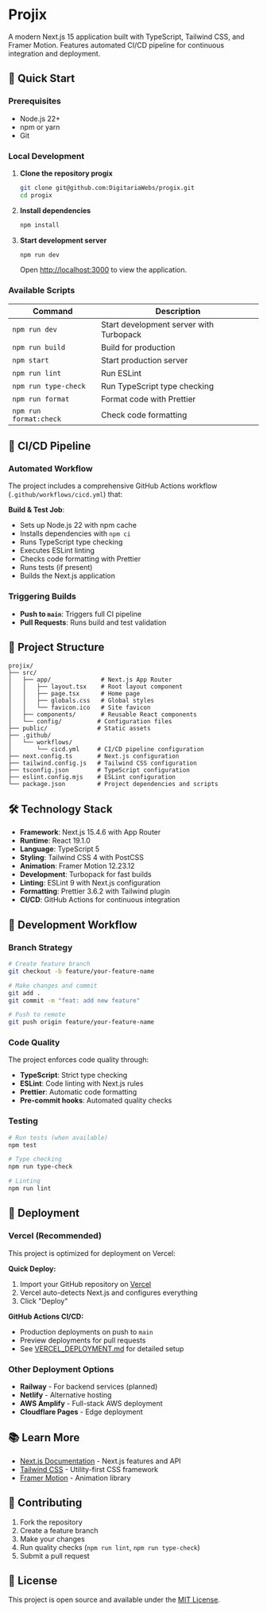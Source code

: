 # Projix

A modern Next.js 15 application built with TypeScript, Tailwind CSS, and Framer Motion. Features automated CI/CD pipeline for continuous integration and deployment.

## 🚀 Quick Start

### Prerequisites

- Node.js 22+
- npm or yarn
- Git

### Local Development

1. **Clone the repository progix**

   ```bash
   git clone git@github.com:DigitariaWebs/progix.git
   cd progix

   ```

2. **Install dependencies**

   ```bash
   npm install
   ```

3. **Start development server**

   ```bash
   npm run dev
   ```

   Open [http://localhost:3000](http://localhost:3000) to view the application.

### Available Scripts

| Command                | Description                             |
| ---------------------- | --------------------------------------- |
| `npm run dev`          | Start development server with Turbopack |
| `npm run build`        | Build for production                    |
| `npm start`            | Start production server                 |
| `npm run lint`         | Run ESLint                              |
| `npm run type-check`   | Run TypeScript type checking            |
| `npm run format`       | Format code with Prettier               |
| `npm run format:check` | Check code formatting                   |

## 🔄 CI/CD Pipeline

### Automated Workflow

The project includes a comprehensive GitHub Actions workflow (`.github/workflows/cicd.yml`) that:

**Build & Test Job**:

- Sets up Node.js 22 with npm cache
- Installs dependencies with `npm ci`
- Runs TypeScript type checking
- Executes ESLint linting
- Checks code formatting with Prettier
- Runs tests (if present)
- Builds the Next.js application

### Triggering Builds

- **Push to `main`**: Triggers full CI pipeline
- **Pull Requests**: Runs build and test validation

## 📁 Project Structure

```
projix/
├── src/
│   ├── app/              # Next.js App Router
│   │   ├── layout.tsx    # Root layout component
│   │   ├── page.tsx      # Home page
│   │   ├── globals.css   # Global styles
│   │   └── favicon.ico   # Site favicon
│   ├── components/       # Reusable React components
│   └── config/          # Configuration files
├── public/              # Static assets
├── .github/
│   └── workflows/
│       └── cicd.yml     # CI/CD pipeline configuration
├── next.config.ts       # Next.js configuration
├── tailwind.config.js   # Tailwind CSS configuration
├── tsconfig.json        # TypeScript configuration
├── eslint.config.mjs    # ESLint configuration
└── package.json         # Project dependencies and scripts
```

## 🛠 Technology Stack

- **Framework**: Next.js 15.4.6 with App Router
- **Runtime**: React 19.1.0
- **Language**: TypeScript 5
- **Styling**: Tailwind CSS 4 with PostCSS
- **Animation**: Framer Motion 12.23.12
- **Development**: Turbopack for fast builds
- **Linting**: ESLint 9 with Next.js configuration
- **Formatting**: Prettier 3.6.2 with Tailwind plugin
- **CI/CD**: GitHub Actions for continuous integration

## 🔧 Development Workflow

### Branch Strategy

```bash
# Create feature branch
git checkout -b feature/your-feature-name

# Make changes and commit
git add .
git commit -m "feat: add new feature"

# Push to remote
git push origin feature/your-feature-name
```

### Code Quality

The project enforces code quality through:

- **TypeScript**: Strict type checking
- **ESLint**: Code linting with Next.js rules
- **Prettier**: Automatic code formatting
- **Pre-commit hooks**: Automated quality checks

### Testing

```bash
# Run tests (when available)
npm test

# Type checking
npm run type-check

# Linting
npm run lint
```

## 🚀 Deployment

### Vercel (Recommended)

This project is optimized for deployment on Vercel:

**Quick Deploy:**

1. Import your GitHub repository on [Vercel](https://vercel.com/new)
2. Vercel auto-detects Next.js and configures everything
3. Click "Deploy"

**GitHub Actions CI/CD:**

- Production deployments on push to `main`
- Preview deployments for pull requests
- See [VERCEL_DEPLOYMENT.md](./VERCEL_DEPLOYMENT.md) for detailed setup

### Other Deployment Options

- **Railway** - For backend services (planned)
- **Netlify** - Alternative hosting
- **AWS Amplify** - Full-stack AWS deployment
- **Cloudflare Pages** - Edge deployment

## 📚 Learn More

- [Next.js Documentation](https://nextjs.org/docs) - Next.js features and API
- [Tailwind CSS](https://tailwindcss.com/docs) - Utility-first CSS framework
- [Framer Motion](https://www.framer.com/motion/) - Animation library

## 🤝 Contributing

1. Fork the repository
2. Create a feature branch
3. Make your changes
4. Run quality checks (`npm run lint`, `npm run type-check`)
5. Submit a pull request

## 📄 License

This project is open source and available under the [MIT License](LICENSE).
